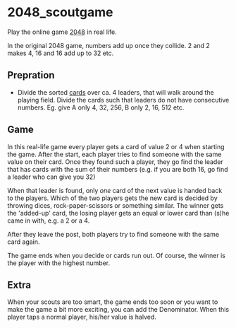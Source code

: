2048_scoutgame
==============

Play the online game [2048](http://gabrielecirulli.github.io/2048/) in real life. 

In the original 2048 game, numbers add up once they collide. 2 and 2 makes 4, 16 and 16 add up to 32 etc.

Prepration
----------
- Divide the sorted [cards](https://github.com/LoyVanBeek/2048_scoutgame/blob/master/2048%20Colored%20met%20Gemene%20Deler.pdf) over ca. 4 leaders, that will walk around the playing field. Divide the cards such that leaders do not have consecutive numbers. Eg. give A only 4, 32, 256, B only 2, 16, 512 etc. 

Game
----

In this real-life game every player gets a card of value 2 or 4 when starting the game.
After the start, each player tries to find someone with the same value on their card.
Once they found such a player, they go find the leader that has cards with the sum of their numbers (e.g. if you are both 16, go find a leader who can give you 32)

When that leader is found, only *one* card of the next value is handed back to the players. Which of the two players gets the new card is decided by throwing dices, rock-paper-scissors or something similar.
The winner gets the 'added-up' card, the losing player gets an equal or lower card than (s)he came in with, e.g. a 2 or a 4. 

After they leave the post, both players try to find someone with the same card again. 

The game ends when you decide or cards run out. Of course, the winner is the player with the highest number. 

Extra
-----
When your scouts are too smart, the game ends too soon or you want to make the game a bit more exciting, you can add the Denominator. When this player taps a normal player, his/her value is halved.

